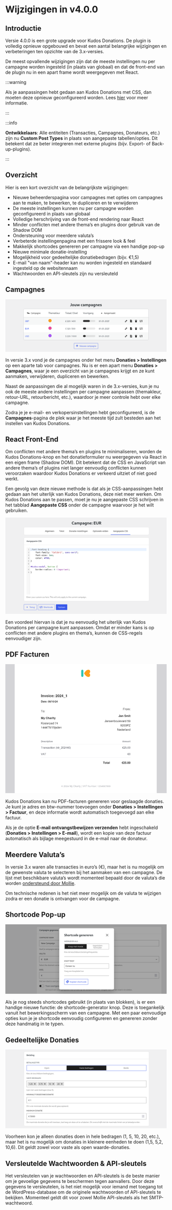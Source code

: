 # Wijzigingen in v4.0.0

## Introductie

Versie 4.0.0 is een grote upgrade voor Kudos Donations. De plugin is volledig opnieuw opgebouwd en bevat een aantal belangrijke wijzigingen en verbeteringen ten opzichte van de 3.x-versies.

De meest opvallende wijzigingen zijn dat de meeste instellingen nu per campagne worden ingesteld (in plaats van globaal) en dat de front-end van de plugin nu in een apart frame wordt weergegeven met React.

:::warning

Als je aanpassingen hebt gedaan aan Kudos Donations met CSS, dan moeten deze opnieuw geconfigureerd worden. Lees [hier](#react-front-end) voor meer informatie.

:::

:::info

**Ontwikkelaars**: Alle entiteiten (Transacties, Campagnes, Donateurs, etc.) zijn nu **Custom Post Types** in plaats van aangepaste tabellen/opties. Dit betekent dat ze beter integreren met externe plugins (bijv. Export- of Back-up-plugins).

:::

## Overzicht

Hier is een kort overzicht van de belangrijkste wijzigingen:

* Nieuwe beheerderspagina voor campagnes met opties om campagnes aan te maken, te bewerken, te dupliceren en te verwijderen
* De meeste instellingen kunnen nu per campagne worden geconfigureerd in plaats van globaal
* Volledige herschrijving van de front-end rendering naar React
* Minder conflicten met andere thema’s en plugins door gebruik van de Shadow DOM
* Ondersteuning voor meerdere valuta’s
* Verbeterde instellingenpagina met een frissere look & feel
* Makkelijk shortcodes genereren per campagne via een handige pop-up
* Nieuwe minimale donatie-instelling
* Mogelijkheid voor gedeeltelijke donatiebedragen (bijv. €1,5)
* E-mail "van naam"-header kan nu worden ingesteld en standaard ingesteld op de websitennaam
* Wachtwoorden en API-sleutels zijn nu versleuteld

## Campagnes

![Campagnes](../../../../static/img/nl/campaigns-example.png)

In versie 3.x vond je de campagnes onder het menu **Donaties > Instellingen** op een aparte tab voor campagnes. Nu is er een apart menu **Donaties > Campagnes**, waar je een overzicht van je campagnes krijgt en ze kunt aanmaken, verwijderen, dupliceren en bewerken.

Naast de aanpassingen die al mogelijk waren in de 3.x-versies, kun je nu ook de meeste andere instellingen per campagne aanpassen (themakleur, retour-URL, retourbericht, etc.), waardoor je meer controle hebt over elke campagne.

Zodra je je e-mail- en verkopersinstellingen hebt geconfigureerd, is de **Campagnes**-pagina de plek waar je het meeste tijd zult besteden aan het instellen van Kudos Donations.

## React Front-End

Om conflicten met andere thema’s en plugins te minimaliseren, worden de Kudos Donations-knop en het donatieformulier nu weergegeven via React in een eigen frame (Shadow DOM). Dit betekent dat de CSS en JavaScript van andere thema’s of plugins niet langer eenvoudig conflicten kunnen veroorzaken waardoor Kudos Donations er verkeerd uitziet of niet goed werkt.

Een gevolg van deze nieuwe methode is dat als je CSS-aanpassingen hebt gedaan aan het uiterlijk van Kudos Donations, deze niet meer werken. Om Kudos Donations aan te passen, moet je nu je aangepaste CSS schrijven in het tabblad **Aangepaste CSS** onder de campagne waarvoor je het wilt gebruiken.

![Aangepaste CSS](../../../../static/img/nl/campaign-customcss.png)

Een voordeel hiervan is dat je nu eenvoudig het uiterlijk van Kudos Donations per campagne kunt aanpassen. Omdat er minder kans is op conflicten met andere plugins en thema’s, kunnen de CSS-regels eenvoudiger zijn.

## PDF Facturen

![Voorbeeld Factuur](../../../../static/img/invoice-border.png)

Kudos Donations kan nu PDF-facturen genereren voor geslaagde donaties. Je kunt je adres en btw-nummer toevoegen onder **Donaties > Instellingen > Factuur**, en deze informatie wordt automatisch toegevoegd aan elke factuur.

Als je de optie **E-mail ontvangstbewijzen verzenden** hebt ingeschakeld (**Donaties > Instellingen > E-mail**), wordt een kopie van deze factuur automatisch als bijlage meegestuurd in de e-mail naar de donateur.

## Meerdere Valuta’s

In versie 3.x waren alle transacties in euro’s (€), maar het is nu mogelijk om de gewenste valuta te selecteren bij het aanmaken van een campagne. De lijst met beschikbare valuta’s wordt momenteel bepaald door de valuta’s die worden [ondersteund door Mollie](https://docs.mollie.com/docs/multicurrency).

Om technische redenen is het niet meer mogelijk om de valuta te wijzigen zodra er een donatie is ontvangen voor de campagne.

## Shortcode Pop-up

![Shortcode Pop-up](../../../../static/img/nl/copy-shortcode-modal.png)

Als je nog steeds shortcodes gebruikt (in plaats van blokken), is er een handige nieuwe functie: de shortcode-generator knop. Deze is toegankelijk vanuit het bewerkingsscherm van een campagne. Met een paar eenvoudige opties kun je je shortcode eenvoudig configureren en genereren zonder deze handmatig in te typen.

## Gedeeltelijke Donaties

![Campagne Betaling](../../../../static/img/nl/campaign-partial-amounts.png)

Voorheen kon je alleen donaties doen in hele bedragen (1, 5, 10, 20, etc.), maar het is nu mogelijk om donaties in kleinere eenheden te doen (1,5, 5,2, 10,6). Dit geldt zowel voor vaste als open waarde-donaties.

## Versleutelde Wachtwoorden & API-sleutels

Het versleutelen van je wachtwoorden en API-sleutels is de beste manier om je gevoelige gegevens te beschermen tegen aanvallers. Door deze gegevens te versleutelen, is het niet mogelijk voor iemand met toegang tot de WordPress-database om de originele wachtwoorden of API-sleutels te bekijken. Momenteel geldt dit voor zowel Mollie API-sleutels als het SMTP-wachtwoord.
